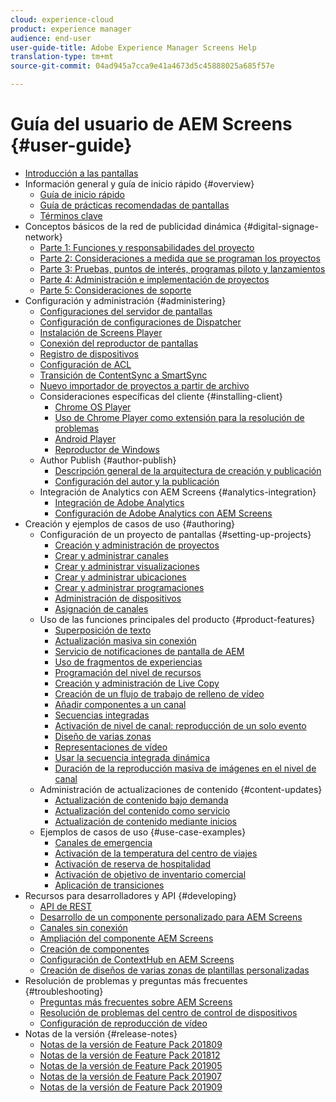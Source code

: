 ```yaml
---
cloud: experience-cloud
product: experience manager
audience: end-user
user-guide-title: Adobe Experience Manager Screens Help
translation-type: tm+mt
source-git-commit: 04ad945a7cca9e41a4673d5c45888025a685f57e

---
```



# Guía del usuario de AEM Screens {#user-guide}

+ [Introducción a las pantallas](aem-screens-introduction.md)
+ Información general y guía de inicio rápido {#overview}
   + [Guía de inicio rápido](kickstart-for-aem-screens.md)
   + [Guía de prácticas recomendadas de pantallas](https://docs.adobe.com/content/help/en/experience-manager-screens/using/about-guide.html)
   + [Términos clave](screens-glossary.md)
+ Conceptos básicos de la red de publicidad dinámica {#digital-signage-network}
   + [Parte 1: Funciones y responsabilidades del proyecto](project-roles-responsibilities.md)
   + [Parte 2: Consideraciones a medida que se programan los proyectos](project-considerations.md)
   + [Parte 3: Pruebas, puntos de interés, programas piloto y lanzamientos](testing-pocs-pilots-rollouts.md)
   + [Parte 4: Administración e implementación de proyectos](project-management-and-deployment.md)
   + [Parte 5: Consideraciones de soporte](support-considerations.md)
+ Configuración y administración {#administering}
   + [Configuraciones del servidor de pantallas](configuring-screens-introduction.md)
   + [Configuración de configuraciones de Dispatcher](dispatcher-configurations-aem-screens.md)
   + [Instalación de Screens Player](installing-screens-player.md)
   + [Conexión del reproductor de pantallas](working-with-screens-player.md)
   + [Registro de dispositivos](device-registration.md)
   + [Configuración de ACL](setting-up-acls.md)
   + [Transición de ContentSync a SmartSync](smartsync.md)
   + [Nuevo importador de proyectos a partir de archivo](project-importer.md)
   + Consideraciones específicas del cliente {#installing-client}
      + [Chrome OS Player](implementing-chrome-os-player.md)
      + [Uso de Chrome Player como extensión para la resolución de problemas](using-chrome-player-as-an-extension.md)
      + [Android Player](implementing-android-player.md)
      + [Reproductor de Windows](implementing-windows-player.md)
   + Author Publish {#author-publish}
      + [Descripción general de la arquitectura de creación y publicación](author-publish-architecture-overview.md)
      + [Configuración del autor y la publicación](author-and-publish.md)
   + Integración de Analytics con AEM Screens {#analytics-integration}
      + [Integración de Adobe Analytics](adobe-analytics-integration-aem-screens.md)
      + [Configuración de Adobe Analytics con AEM Screens](configuring-adobe-analytics-aem-screens.md)
+ Creación y ejemplos de casos de uso {#authoring}
   + Configuración de un proyecto de pantallas {#setting-up-projects}
      + [Creación y administración de proyectos](creating-a-screens-project.md)
      + [Crear y administrar canales](managing-channels.md)
      + [Crear y administrar visualizaciones](managing-displays.md)
      + [Crear y administrar ubicaciones](managing-locations.md)
      + [Crear y administrar programaciones](managing-schedules.md)
      + [Administración de dispositivos](managing-devices.md)
      + [Asignación de canales](channel-assignment.md)
   + Uso de las funciones principales del producto {#product-features}
      + [Superposición de texto](text-overlay.md)
      + [Actualización masiva sin conexión](bulk-offline-update.md)
      + [Servicio de notificaciones de pantalla de AEM](screens-notifications-service.md)
      + [Uso de fragmentos de experiencias](experience-fragments-in-screens.md)
      + [Programación del nivel de recursos](asset-level-scheduling.md)
      + [Creación y administración de Live Copy](managing-livecopy.md)
      + [Creación de un flujo de trabajo de relleno de vídeo](creating-a-video-padding-workflow.md)
      + [Añadir componentes a un canal](adding-components-to-a-channel.md)
      + [Secuencias integradas](embedded-sequences.md)
      + [Activación de nivel de canal: reproducción de un solo evento](channel-level-activation.md)
      + [Diseño de varias zonas](multi-zone-layout-aem-screens.md)
      + [Representaciones de vídeo](generating-renditions.md)
      + [Usar la secuencia integrada dinámica](dynamic-embedded-sequences.md)
      + [Duración de la reproducción masiva de imágenes en el nivel de canal](channel-level-image-playback.md)
   + Administración de actualizaciones de contenido {#content-updates}
      + [Actualización de contenido bajo demanda](on-demand-content.md)
      + [Actualización del contenido como servicio](content-update-as-a-service.md)
      + [Actualización de contenido mediante inicios](launches.md)
   + Ejemplos de casos de uso {#use-case-examples}
      + [Canales de emergencia](emergency-channel.md)
      + [Activación de la temperatura del centro de viajes](local-temperature-activation.md)
      + [Activación de reserva de hospitalidad](hospitality-reservation-activation.md)
      + [Activación de objetivo de inventario comercial](retail-inventory-activation.md)
      + [Aplicación de transiciones](applying-transitions.md)
+ Recursos para desarrolladores y API {#developing}
   + [API de REST](rest-api.md)
   + [Desarrollo de un componente personalizado para AEM Screens](developing-custom-component-tutorial-develop.md)
   + [Canales sin conexión](offline-channels.md)
   + [Ampliación del componente AEM Screens](extending-component-tutorial-develop.md)
   + [Creación de componentes](creating-components.md)
   + [Configuración de ContextHub en AEM Screens](configuring-context-hub.md)
   + [Creación de diseños de varias zonas de plantillas personalizadas](creating-custom-templates-multizone-layouts.md)
+ Resolución de problemas y preguntas más frecuentes {#troubleshooting}
   + [Preguntas más frecuentes sobre AEM Screens](aem-screens-faqs.md)
   + [Resolución de problemas del centro de control de dispositivos](monitoring-screens.md)
   + [Configuración de reproducción de vídeo](troubleshoot-videos.md)
+ Notas de la versión {#release-notes}
   + [Notas de la versión de Feature Pack 201809](screens-release-notes.md)
   + [Notas de la versión de Feature Pack 201812](release-notes-fp-201812.md)
   + [Notas de la versión de Feature Pack 201905](screens-release-notes-fp-201905.md)
   + [Notas de la versión de Feature Pack 201907](release-notes-fp-201907.md)
   + [Notas de la versión de Feature Pack 201909](release-notes-fp-201909.md)
